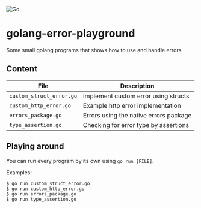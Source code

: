 ![Go](https://github.com/PurriateCat/golang-error-playground/workflows/Go/badge.svg)

# golang-error-playground
Some small golang programs that shows how to use and handle errors.

## Content
File | Description
--- | --- 
`custom_struct_error.go` | Implement custom error using structs
`custom_http_error.go` | Example http error implementation
`errors_package.go` | Errors using the native errors package
`type_assertion.go` | Checking for error type by assertions

## Playing around
You can run every program by its own using `go run [FILE]`.

Examples:
```
$ go run custom_struct_error.go
$ go run custom_http_error.go
$ go run errors_package.go
$ go run type_assertion.go
```
